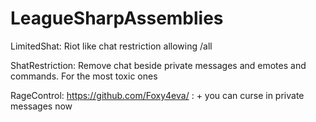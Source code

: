 # LeagueSharpAssemblies

LimitedShat: Riot like chat restriction allowing /all

ShatRestriction: Remove chat beside private messages and emotes and commands. For the most toxic ones

RageControl: https://github.com/Foxy4eva/ : + you can curse in private messages now

